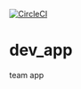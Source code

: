 [![CircleCI](https://dl.circleci.com/status-badge/img/gh/almostprogrammer1/dev_app/tree/develop.svg?style=svg)](https://dl.circleci.com/status-badge/redirect/gh/almostprogrammer1/dev_app/tree/develop)

# dev_app
team app
